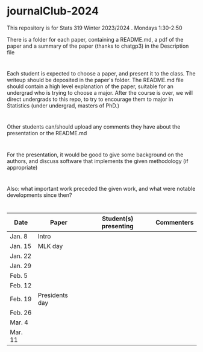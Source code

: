 # journalClub-2024


This repository is for Stats 319 Winter 2023/2024 . Mondays 1:30-2:50

There is a folder for each paper, containing a README.md, a pdf of the paper and a summary of the paper (thanks to chatgp3) in
the Description file
#
Each student is expected to choose a paper, and present it to the class. The writeup should be deposited in the paper's folder.
The README.md file should contain a high level explanation of the paper, suitable for an undergrad who is trying to choose a major.
After the course is over, we will direct undergrads to this repo, to try to encourage them to major in Statistics (under undergrad, masters of PhD.)

#
Other students can/should upload  any comments they have about the presentation or the README.md
#
For the presentation, it would be good to  give some background on the authors, and discuss software that implements the given methodology (if appropriate)
#
Also: what important work preceded the given work, and what were notable developments since then?
#

| Date | Paper   | Student(s) presenting |   Commenters  |   
|----| ---- |-------- |   ---------   |
|   Jan. 8   |  Intro      |            |     |
|   Jan. 15   |  MLK day      |            | |
|   Jan. 22   |        |            | |
|   Jan. 29   |        |            | |
|   Feb. 5   |        |            | |
|   Feb. 12   |        |            | |
|   Feb. 19   |   Presidents day     |   |          |
|   Feb.  26   |        |            | |
|   Mar. 4   |        |             | |
 |   Mar. 11   |        |          | |


